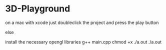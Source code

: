 # 3D-Playground
on a mac with xcode just doubleclick the project and press the play button

else

install the necessary opengl libraries 
g++ main.cpp
chmod +x ./a.out
./a.out